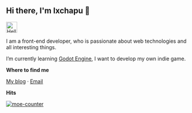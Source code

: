 ## Hi there, I'm lxchapu 👋

<img src="https://github.com/images/mona-whisper.gif" alt="Hello" width="30" height="30" />

I am a front-end developer, who is passionate about web technologies and all interesting things.

I’m currently learning [Godot Engine](https://github.com/godotengine/godot), I want to develop my own indie game.

**Where to find me**

[My blog](https://blog.lxchapu.com) ·
[Email](mailto:lxchapu@outlook.com)

**Hits**

[![moe-counter](https://moe-counter.lxchapu.com/github@lxchapu)](https://github.com/lxchapu/moe-counter)
